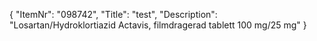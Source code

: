 {
  "ItemNr": "098742",
  "Title": "test",
  "Description": "Losartan/Hydroklortiazid Actavis, filmdragerad tablett 100 mg/25 mg"
}